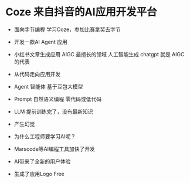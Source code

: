 # Coze 来自抖音的AI应用开发平台
 
 - 面向字节编程
  学习Coze，参加比赛拿奖去字节

 - 开发一款AI Agent 应用
  - 小红书文章生成应用 AIGC 最擅长的领域
    人工智能生成 chatgpt 就是 AIGC 的代表
  - 从代码走向应用开发
  - Agent 智能体
    基于豆包大模型
  - Prompt
   自然语义编程 
   零代码或低代码
  - LLM 提前训练完了，没有最新知识
   - 产生幻觉

- 为什么工程师要学习AI呢？
 - Marscode等AI编程工具加快了开发
 - AI带来了全新的用户体验
  - 生成了应用Logo Free

  

